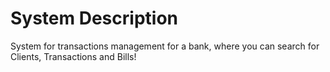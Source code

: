 # System Description

System for transactions management for a bank, where you can search for Clients, Transactions and Bills!


